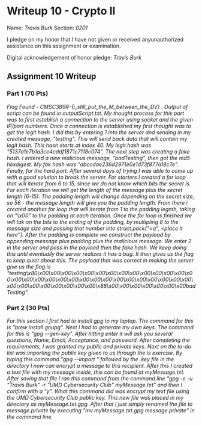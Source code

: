 Writeup 10 - Crypto II
=====

Name: *Travis Burk*
Section: *0201*

I pledge on my honor that I have not given or received anyunauthorized assistance on this assignment or examination.

Digital acknowledgement of honor pledge: *Travis Burk*

## Assignment 10 Writeup

### Part 1 (70 Pts)
*Flag Found - CMSC389R-{i_still_put_the_M_between_the_DV} . Output of script can be found in outputScript.txt. My thought process for this part was to first establish a connection to the server using socket and the given IP/port numbers. Once a connection is established my first thought was to get the legit hash. I did this by entering 1 into the server and sending in my created message, "testing". This will send back data that will contain my legit hash. This hash starts at index 40. My legit hash was "5137a1e7b1a3ce4cddf1871c7118c074". The next step was creating a fake hash. I entered a new malicious message, "badTesting", then got the md5 hexdigest. My fak hash was "abccdae236d2971e0e1d73f877a18c7e". Finally, for the hard part. After several days of trying I was able to come up with a good solution to break the server. For starters I created a for loop that will iterate from 6 to 15, since we do not know which bits the secret is. For each iteration we will get the length of the message plus the secret length (6-15). The padding length will change depending on the secret size, so 56 - the message length will give you the padding length. From there i created another for loop that will iterate from 1 to the padding legnth, taking on "\x00" to the padding at each iteration. Once the for loop is finished we will tak on the bits to the ending of the padding, by multipling 8 to the message size and passing that number into struct.pack("<q", <place it here"). After the padding is complete we construct the payload by appending message plus padding plus the malicious message. We enter 2 in the server and pass in the payload then the fake hash. We keep doing this until eventually the server realizes it has a bug. It then gives us the flag to keep quiet about this. The payload that was correct in making the server give us the flag is "testing\x80\x00\x00\x00\x00\x00\x00\x00\x00\x00\x00\x00\x00\x00\x00\x00\x00\x00\x00\x00\x00\x00\x00\x00\x00\x00\x00\x00\x00\x00\x00\x00\x00\x00\x00\x00\x00\x00\x00\x88\x00\x00\x00\x00\x00\x00\x00badTesting".*

### Part 2 (30 Pts)
*For this section I first had to install gpg to my laptop. The command for this is "brew install gnupg". Next I had to generate my own keys. The command for this is "gpg --gen-key". After hitting enter it will ask you several questions, Name, Email, Acceptance, and password. After completing the requirements, I was granted my public and private keys. Next on the to-do list was importing the public key given to us through the is exercise. By typing this command "gpg --import " followed by the .key file in the directory I now can encrypt a message to this recipient. After this I created a text file with my message inside, this can be found at myMessage.txt. After saving that file I ran this command from the command line "gpg -e -u "Travis Burk" -r "UMD Cybersecurity Club" myMessage.txt" and then I confirm with a "y". What this command did was encrypt my text file using the UMD Cybersecurity Club public key. This new file was placed in my directory as myMessage.txt.gpg. After that I just simply renamed the file to message.private by executing "mv myMessage.txt.gpg message.private" in the command line.*



